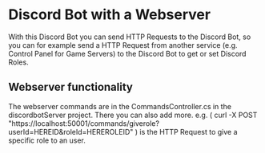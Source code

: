 # Discord Bot with a Webserver
With this Discord Bot you can send HTTP Requests to the Discord Bot, so you can for example send a HTTP Request from another service (e.g. Control Panel for Game Servers) to the Discord Bot to get or set Discord Roles.

## Webserver functionality
The webserver commands are in the CommandsController.cs in the discordbotServer project. There you can also add more.
e.g. ( curl -X POST "https://localhost:50001/commands/giverole?userId=HEREID&roleId=HEREROLEID" ) is the HTTP Request to give a specific role to an user.
